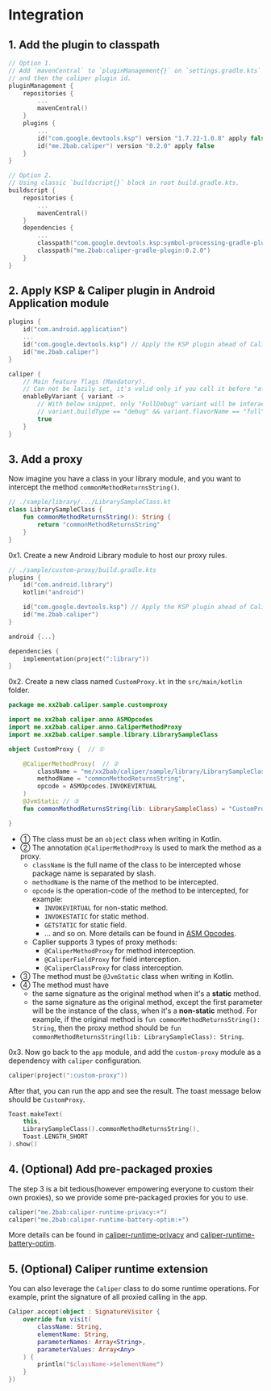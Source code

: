 # Integration

## 1. Add the plugin to classpath

``` kotlin
// Option 1.
// Add `mavenCentral` to `pluginManagement{}` on `settings.gradle.kts` (or the root `build.gradle.kts`),
// and then the caliper plugin id.
pluginManagement {
    repositories {
        ...
        mavenCentral()
    }
    plugins {
    	...    	
    	id("com.google.devtools.ksp") version "1.7.22-1.0.8" apply false
    	id("me.2bab.caliper") version "0.2.0" apply false
    }
}

// Option 2.
// Using classic `buildscript{}` block in root build.gradle.kts.
buildscript {
    repositories {
        ...
        mavenCentral()
    }
    dependencies {
        ...       
        classpath("com.google.devtools.ksp:symbol-processing-gradle-plugin:1.7.22-1.0.8")
        classpath("me.2bab:caliper-gradle-plugin:0.2.0")       
    }
}
```

## 2. Apply KSP & Caliper plugin in Android Application module

``` kotlin
plugins {
    id("com.android.application")    
    ...
    id("com.google.devtools.ksp") // Apply the KSP plugin ahead of Caliper
    id("me.2bab.caliper")
}

caliper {
    // Main feature flags (Mandatory).
    // Can not be lazily set, it's valid only if you call it before "afterEvaluate{}".    
    enableByVariant { variant ->
        // With below snippet, only "FullDebug" variant will be interacted with Caliper.
        // variant.buildType == "debug" && variant.flavorName == "full"
        true
    }
}
```

## 3. Add a proxy

Now imagine you have a class in your library module, and you want to intercept the
method `commonMethodReturnsString()`.

``` kotlin
// ./sample/library/.../LibrarySampleClass.kt
class LibrarySampleClass {
    fun commonMethodReturnsString(): String {
        return "commonMethodReturnsString"
    }
}
```

0x1. Create a new Android Library module to host our proxy rules.

``` kotlin
// ./sample/custom-proxy/build.gradle.kts
plugins {
    id("com.android.library")
    kotlin("android")

    id("com.google.devtools.ksp") // Apply the KSP plugin ahead of Caliper
    id("me.2bab.caliper")
}

android {...}

dependencies {
    implementation(project(":library"))
}                                  
```

0x2. Create a new class named `CustomProxy.kt` in the `src/main/kotlin` folder.

``` kotlin
package me.xx2bab.caliper.sample.customproxy

import me.xx2bab.caliper.anno.ASMOpcodes
import me.xx2bab.caliper.anno.CaliperMethodProxy
import me.xx2bab.caliper.sample.library.LibrarySampleClass

object CustomProxy {  // ①

    @CaliperMethodProxy(  // ②
        className = "me/xx2bab/caliper/sample/library/LibrarySampleClass",
        methodName = "commonMethodReturnsString",
        opcode = ASMOpcodes.INVOKEVIRTUAL
    )
    @JvmStatic // ③
    fun commonMethodReturnsString(lib: LibrarySampleClass) = "CustomProxy"  // ④

}
```

- ① The class must be an `object` class when writing in Kotlin.
- ② The annotation `@CaliperMethodProxy` is used to mark the method as a proxy.
    - `className` is the full name of the class to be intercepted whose package name is separated by
      slash.
    - `methodName` is the name of the method to be intercepted.
    - `opcode` is the operation-code of the method to be intercepted, for example:
        - `INVOKEVIRTUAL` for non-static method.
        - `INVOKESTATIC` for static method.
        - `GETSTATIC` for static field.
        - ... and so on. More details can be found
          in [ASM Opcodes](https://asm.ow2.io/asm4-guide.pdf).
    - Caplier supports 3 types of proxy methods:
        - `@CaliperMethodProxy` for method interception.
        - `@CaliperFieldProxy` for field interception.
        - `@CaliperClassProxy` for class interception. 
- ③ The method must be `@JvmStatic` class when writing in Kotlin.
- ④ The method must have
    - the same signature as the original method when it's a **static** method.
    - the same signature as the original method, except the first parameter will be the instance of
      the class, when it's a **non-static** method. For example, if the original method
      is `fun commonMethodReturnsString(): String`, then the proxy method should
      be `fun commonMethodReturnsString(lib: LibrarySampleClass): String`.

0x3. Now go back to the `app` module, and add the `custom-proxy` module as a dependency
with `caliper` configuration.

``` kotlin
caliper(project(":custom-proxy"))
```

After that, you can run the app and see the result. The toast message below should be `CustomProxy`.

```kotlin
Toast.makeText(
    this,
    LibrarySampleClass().commonMethodReturnsString(),
    Toast.LENGTH_SHORT
).show()
```

## 4. (Optional) Add pre-packaged proxies

The step 3 is a bit tedious(however empowering everyone to custom their own proxies), so we provide some pre-packaged proxies for you to use.

``` kotlin
caliper("me.2bab:caliper-runtime-privacy:+")
caliper("me.2bab:caliper-runtime-battery-optim:+")
```

More details can be found in [caliper-runtime-privacy](./caliper-runtime-privacy) and [caliper-runtime-battery-optim](./caliper-runtime-battery-optim/).


## 5. (Optional) Caliper runtime extension

You can also leverage the `Caliper` class to do some runtime operations. For example, print the signature of all proxied calling in the app.

``` kotlin
Caliper.accept(object : SignatureVisitor {
    override fun visit(
        className: String,
        elementName: String,
        parameterNames: Array<String>,
        parameterValues: Array<Any>
    ) {
        println("$className->$elementName")
    }
})
```